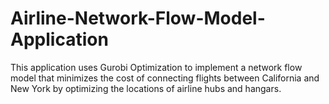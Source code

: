 # Airline-Network-Flow-Model-Application
This application uses Gurobi Optimization to implement a network flow model that minimizes the cost of connecting flights between California and New York by optimizing the locations of airline hubs and hangars.
